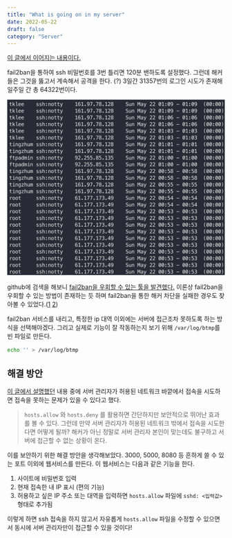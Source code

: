 ```yaml
---
title: "What is going on in my server"
date: 2022-05-22
draft: false
category: "Server"
---
```


[이 글에서 이어지는 내용이다.](/linux-login)

fail2ban을 통하여 ssh 비밀번호를 3번 틀리면 120분 밴하도록 설정했다. 그런데 해커들은 그것을 뚫고서 계속해서 공격을 한다. (?) 3일간 31357번의 로그인 시도가 존재해 일주일 간 총 64322번이다.

![img](img/what-is-going-on-in-my-server/1.png)

github에 검색을 해보니 [fail2ban을 우회할 수 있는 툴을 발견했다.](https://github.com/Neetx/sshdodge) 이론상 fail2ban을 우회할 수 있는 방법이 존재하는 듯 하며 fail2ban을 통한 해커 차단을 실패한 경우도 찾아볼 수 있었다.([1](https://www.howtoforge.com/community/threads/fail2ban-fails-to-ban.37659/) [2](https://blog.oneiroi.co.uk/hacking/linux/when-fail2ban-fails-to-ban-dissecting-the-hack/))

fail2ban 서비스를 내리고, 특정한 ip 대역 이외에는 서버에 접근조차 못하도록 하는 방식을 선택해야겠다. 그리고 실제로 기능이 잘 작동하는지 보기 위해 `/var/log/btmp`를 빈 파일로 만든다.

```bash
echo '' > /var/log/btmp
```

## 해결 방안

[이 글에서 설명했던](/posts/linux-login) 내용 중에 서버 관리자가 허용된 네트워크 바깥에서 접속을 시도하면 접속을 못하는 문제가 있을 수 있다고 했다.

> `hosts.allow` 와 `hosts.deny` 를 활용하면 간단하지만 보안적으로 뛰어난 효과를 볼 수 있다. 그런데 만약 서버 관리자가 허용된 네트워크 밖에서 접속을 시도한다면 어떻게 될까? 해커가 아닌 정말로 서버 관리자 본인이 맞는데도 불구하고 서버에 접근할 수 없는 상황이 온다.

이를 보안하기 위한 해결 방안을 생각해보았다. 3000, 5000, 8080 등 흔하게 쓸 수 있는 포트 이외에 웹서비스를 만든다. 이 웹서비스는 다음과 같은 기능을 한다.

1. 사이트에 비밀번호 입력
2. 현재 접속한 내 IP 표시 (편의 기능)
3. 허용하고 싶은 IP 주소 또는 대역을 입력하면 `hosts.allow` 파일에 `sshd: <입력값>` 형태로 추가됨

이렇게 하면 ssh 접속을 하지 않고서 자유롭게 `hosts.allow` 파일을 수정할 수 있으면서 동시에 서버 관리자만이 접근할 수 있을 것이다!
